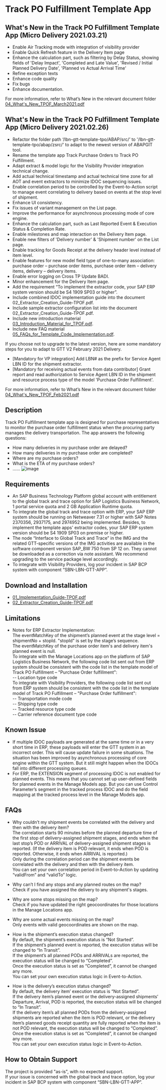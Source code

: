 # Track PO Fulfillment Template App

## What's New in the Track PO Fulfillment Template App (Micro Delivery 2021.03.21)
* Enable Air Tracking mode with integration of visibility provider
* Enable Quick Refresh feature in the Delivery Item page
* Enhance the calculation part, such as filtering by Delay Status, showing fields of 'Delay Impact', 'Completed and Late Value', 'Revised / Initial Planned Delivery Date', 'Planned vs Actual Arrival Time'
* Refine exception texts
* Enhance code quality
* Fix bugs
* Enhance documentation.</br>

For more information, refer to What’s New in the relevant document folder [04_What's_New_TPOF_March2021.pdf](https://github.com/SAP-samples/logistics-business-network-gtt-samples/blob/master/lbn-gtt-template-tpo/Documents/04_What's_New_TPOF_March2021.pdf) </br>

## What's New in the Track PO Fulfillment Template App (Micro Delivery 2021.02.26)
*	Refactor the folder path ‘/lbn-gtt-template-tpo/ABAP/src/’ to '/lbn-gtt-template-tpo/abap/zsrc/' to adapt to the newest version of ABAPGIT tool.
*	Rename the template app Track Purchase Orders to Track PO Fulfillment.
*	Adapt extract & model logic for the Visibility Provider integration technical change.
*	Add actual technical timestamp and actual technical time zone for all AOT and event extractors to minimize IDOC sequencing issues.
* Enable correlation period to be controlled by the Event-to-Action script to manage event correlating to delivery based on events at the stop level of shipment.
* Enhance UI consistency.
* Fix issues of variant management on the List page.
* Improve the performance for asynchronous processing mode of core engine.
* Enhance the calculation part, such as Last Reported Event & Execution Status & Completion Rate.
* Enable milestones and map interaction on the Delivery Item page.
* Enable new filters of 'Delivery number' & 'Shipment number' on the List page.
* Enable tracking for Goods Receipt at the delivery header level instead of item level.
* Enable features for new model field type of one-to-many association: purchase order – purchase order items, purchase order item – delivery items, delivery – delivery items.
* Enable error logging on Cross TP Update BADI.
* Minor enhancement for the Delivery Item page.
*	Add the requirement “To implement the extractor code, your SAP ERP system version should be S4 1909 SP03 or higher”.
* Include combined IDOC implementation guide into the document 02_Extractor_Creation_Guide-TPOF.pdf.
* Include sample extractor configuration list into the document 02_Extractor_Creation_Guide-TPOF.pdf.
* Include new introduction material [03_Introduction_Material_for_TPOF.pdf](https://github.com/SAP-samples/logistics-business-network-gtt-samples/blob/master/lbn-gtt-template-tpo/Documents/03_Introduction_Material_for_TPOF.pdf).
* Include new FAQ material [05_FAQs_for_Template_Code_Implementation.pdf](https://github.com/SAP-samples/logistics-business-network-gtt-samples/blob/master/lbn-gtt-template-tpo/Documents/05_FAQs_for_Template_Code_Implementation.pdf).</br>

If you choose not to upgrade to the latest version, here are some mandatory steps for you to adapt to GTT V2 February 2021 Delivery.</br>
*	[Mandatory for VP integration] Add LBN# as the prefix for Service Agent LBN ID for the shipment extractor.
*	[Mandatory for receiving actual events from data contributor] Grant report and read authorization to Service Agent LBN ID in the shipment and resource process type of the model 'Purchase Order Fulfillment'.</br>

For more information, refer to What’s New in the relevant document folder [04_What's_New_TPOF_Feb2021.pdf](https://github.com/SAP-samples/logistics-business-network-gtt-samples/blob/master/lbn-gtt-template-tpo/Documents/04_What's_New_TPOF_Feb2021.pdf) </br>


## Description
Track PO Fulfillment template app is designed for purchase representatives to monitor the purchase order fulfillment status when the procuring party manages the delivery transportation. The app answers the following questions:
* How many deliveries in my purchase order are delayed?
* How many deliveries in my purchase order are completed?
* Where are my purchase orders?
* What is the ETA of my purchase orders?
* ……
![image](https://github.com/SAP-samples/logistics-business-network-gtt-samples/blob/master/lbn-gtt-template-tpo/Documents/screenshot.png)

## Requirements
* An SAP Business Technology Platform global account with entitlement to the global track and trace option for SAP Logistics Business Network, 1 portal service quota and 2 GB Application Runtime quota.
* To integrate the global track and trace option with ERP, your SAP ERP system should be running on Netweaver 7.31 or higher with SAP Notes 2370356, 2937175, and 2974952 being implemented. Besides, to implement the template apps' extractor codes, your SAP ERP system version should be S4 1909 SP03 on premise or higher.
* The node “Interface to Global Track and Trace” in the IMG and the related GTT-specific versions of the IMG activities are available in the software component version SAP_BW 750 from SP 12 on. They cannot be downloaded as a correction via note assistant. We recommend upgrading to the service package level accordingly.
* To integrate with Visibility Providers, log your incident in SAP BCP system with component “SBN-LBN-GTT-APP”.

## Download and Installation
* [01_Implementation_Guide-TPOF.pdf](https://github.com/SAP-samples/logistics-business-network-gtt-samples/blob/master/lbn-gtt-template-tpo/Documents/01_Implementation_Guide-TPOF.pdf) 
* [02_Extractor_Creation_Guide-TPOF.pdf](https://github.com/SAP-samples/logistics-business-network-gtt-samples/blob/master/lbn-gtt-template-tpo/Documents/02_Extractor_Creation_Guide-TPOF.pdf)

## Limitations
* Notes for ERP Extractor Implementation:</br>
The eventMatchKey of the shipment’s planned event at the stage level = shipmentNo + stopId. "stopId" is set by the stage’s sequence.</br>
The eventMatchKey of the purchase order item's and delivery item's planned event is null.</br>
To integrate with the Manage Locations app on the platform of SAP Logistics Business Network, the following code list sent out from ERP system should be consistent with the code list in the template model of Track PO Fulfillment – "Purchase Order fulfillment":</br>
  -- Location type code</br>
To integrate with Visibility Providers, the following code list sent out from ERP system should be consistent with the code list in the template model of Track PO Fulfillment – "Purchase Order fulfillment":</br>
  -- Transportation mode code</br>
  -- Shipping type code</br>
  -- Tracked resource type code</br>
  -- Carrier reference document type code</br>

## Known Issue
* If multiple IDOC payloads are generated at the same time or in a very short time in ERP, these payloads will enter the GTT system in an incorrect order. This will cause update failure in some situations. The situation has been improved by asynchronous processing of core engine within the GTT system. But it still might happen when the IDOCs fall into different processing queues.
* For ERP, the EXTENSION segment of processing IDOC is not enabled for planned events. This means that you cannot set up user-defined fields for planned events in the Manage Models app. But you can use Control Parameter’s segment in the tracked process IDOC and do the field mapping at the tracked process level in the Manage Models app.

## FAQs
* Why couldn’t my shipment events be correlated with the delivery and then with the delivery item?</br>
The correlation starts 90 minutes before the planned departure time of the first stop of delivery-assigned shipment stages, and ends when the last stop’s POD or ARRIVAL of delivery-assigned shipment stages is reported. (If the delivery item is POD relevant, it ends when POD is reported. Otherwise, it ends when ARRIVAL is reported.)</br>
Only during the correlation period can the shipment events be correlated with the delivery and then with the delivery item.</br>
You can set your own correlation period in Event-to-Action by updating “validFrom” and “validTo” logic.</br>

* Why can’t I find any stops and any planned routes on the map?</br>
Check if you have assigned the delivery to any shipment's stages.</br>

* Why are some stops missing on the map?</br>
Check if you have updated the right geocoordinates for those locations in the Manage Locations app.</br>

* Why are some actual events missing on the map?</br>
Only events with valid geocoordinates are shown on the map.</br>

* How is the shipment’s execution status changed?</br>
By default, the shipment’s execution status is “Not Started”.</br>
If the shipment’s planned event is reported, the execution status will be changed to “In Transit”.</br>
If the shipment’s all planned PODs and ARRIVALs are reported, the execution status will be changed to “Completed”.</br>
Once the execution status is set as “Completed”, it cannot be changed any more.</br>
You can set your own execution status logic in Event-to-Action.</br>

* How is the delivery’s execution status changed?</br>
By default, the delivery item’ execution status is “Not Started”.</br>
If the delivery item’s planned event or the delivery-assigned shipments’ Departure, Arrival, POD is reported, the execution status will be changed to “In Transit”.</br>
If the delivery item’s all planned PODs from the delivery-assigned shipments are reported when the item is POD relevant, or the delivery item’s planned goods receipt quantity are fully reported when the item is not POD relevant, the execution status will be changed to “Completed”. </br>
Once the execution status is set as “Completed”, it cannot be changed any more. </br>
You can set your own execution status logic in Event-to-Action. </br>
 
## How to Obtain Support
The project is provided "as-is", with no expected support. </br>
If your issue is concerned with the global track and trace option, log your incident in SAP BCP system with component “SBN-LBN-GTT-APP”.</br>
